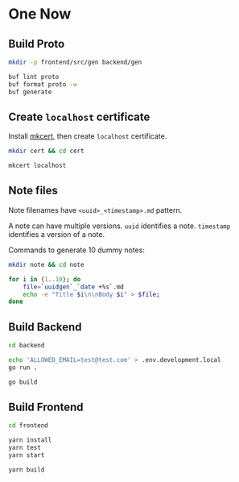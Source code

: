 # One Now

## Build Proto

```bash
mkdir -p frontend/src/gen backend/gen

buf lint proto
buf format proto -w
buf generate
```

## Create `localhost` certificate

Install [mkcert](https://github.com/FiloSottile/mkcert), then create `localhost` certificate.

```bash
mkdir cert && cd cert

mkcert localhost
```

## Note files

Note filenames have `<uuid>_<timestamp>.md` pattern.

A note can have multiple versions. `uuid` identifies a note. `timestamp` identifies a version of a note.

Commands to generate 10 dummy notes:

```bash
mkdir note && cd note

for i in {1..10}; do
    file=`uuidgen`_`date +%s`.md
    echo -e "Title $i\n\nBody $i" > $file;
done
```

## Build Backend

```bash
cd backend

echo 'ALLOWED_EMAIL=test@test.com' > .env.development.local
go run .

go build
```

## Build Frontend

```bash
cd frontend

yarn install
yarn test
yarn start

yarn build
```
